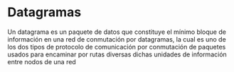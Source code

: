 # Datagramas
Un datagrama es un paquete de datos que constituye el mínimo bloque de información en una red de conmutación por datagramas, la cual es uno de los dos tipos de protocolo de comunicación por conmutación de paquetes usados para encaminar por rutas diversas dichas unidades de información entre nodos de una red